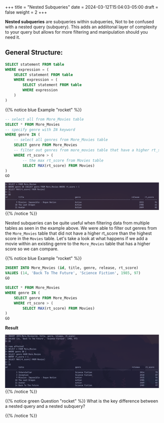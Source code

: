 +++
title = "Nested Subqueries"
date = 2024-03-12T15:04:03-05:00
draft = false
weight = 2
+++

**Nested subqueries** are subqueries within subqueries, Not to be confused with a nested query (subquery). This adds an addiitonal layer of complexity to your query but allows for more filtering and manipulation should you need it.

## General Structure:

```sql
SELECT statement FROM table
WHERE expression = (
    SELECT statement FROM table
    WHERE expression = (
        SELECT statement FROM table
        WHERE expression
    )
)
```

{{% notice blue Example "rocket" %}}
```sql
-- select all from More_Movies table
SELECT * FROM More_Movies
-- specify genre with IN keyword
WHERE genre IN (
    -- select all genres from More_Movies table
    SELECT genre FROM More_Movies 
    -- filter out genres from more_movies table that have a higher rt_score than movies in Movies table
    WHERE rt_score > (
        -- the max rt_score from Movies table
        SELECT MAX(rt_score) FROM Movies)
)
GO
```

![Nested subquery to find genres from the More_Movies database that contain a single movie with a higher rt_score than the highest available in the Movies table](pictures/nested-subquery.png?classes=border)
{{% /notice %}}

Nested subqueries can be quite useful when filtering data from multiple tables as seen in the example above. We were able to filter out genres from the `More_Movies` table that did not have a higher rt_score than the highest score in the `Movies` table. Let's take a look at what happens if we add a movie within an existing genre to the `More_Movies` table that has a higher score so we can compare.

{{% notice blue Example "rocket" %}}
```sql
INSERT INTO More_Movies (id, title, genre, release, rt_score)
VALUES (14, 'Back To The Future', 'Science Fiction', 1985, 97)
GO
```

```sql
SELECT * FROM More_Movies
WHERE genre IN (
    SELECT genre FROM More_Movies
    WHERE rt_score > (
        SELECT MAX(rt_score) FROM Movies)
)
GO
```

**Result**

![Compare the same query as the previous example after adding a movie with a high rating to view the difference](pictures/compare-example.png?classes=border)
{{% /notice %}}

{{% notice green Question "rocket" %}}
What is the key difference between a nested query and a nested subquery?
<!-- Solution: A nested query is simply a subquery, a nested subquery is a subquery within a subquery! -->
{{% /notice %}}